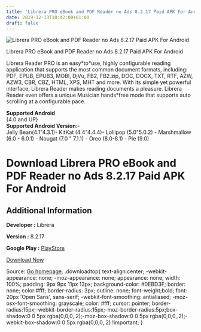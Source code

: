 ```yaml
---
title: 'Librera PRO eBook and PDF Reader no Ads 8.2.17 Paid APK For Android'
date: 2019-12-13T10:42:00+01:00
draft: false
---
```


![Librera PRO eBook and PDF Reader no Ads 8.2.17 Paid APK For Android](https://i0.wp.com/apkhome.net/wp-content/uploads/2019/11/Librera-PRO-eBook-and-PDF-Reader-no-Ads-8.2.17-Paid.png "Librera PRO eBook and PDF Reader no Ads 8.2.17 Paid APK For Android")

  

Librera PRO eBook and PDF Reader no Ads 8.2.17 Paid APK For Android

Librera Reader PRO is an easy\*to\*use, highly configurable reading application that supports the most common document formats, including: PDF, EPUB, EPUB3, MOBI, DjVu, FB2, FB2.zip, DOC, DOCX, TXT, RTF, AZW, AZW3, CBR, CBZ, HTML, XPS, MHT and more. With its simple yet powerful interface, Librera Reader makes reading documents a pleasure. Librera Reader even offers a unique Musician hands\*free mode that supports auto scrolling at a configurable pace.

**Supported Android**  
{4.0 and UP}  
**Supported Android Version**:-  
Jelly Bean(4.1"4.3.1)- KitKat (4.4"4.4.4)- Lollipop (5.0"5.0.2) - Marshmallow (6.0 - 6.0.1) - Nougat (7.0 " 7.1.1) - Oreo (8.0-8.1) - Pie (9.0)

Download Librera PRO eBook and PDF Reader no Ads 8.2.17 Paid APK For Android
============================================================================

Additional Information
----------------------

**Developer :** Librera

**Version :** 8.2.17

**Google Play :** [PlayStore](https://play.google.com/store/apps/details?id=com.foobnix.pro.pdf.reader)

  

[Download Now](https://store4app.co/post/librera-pro-ebook-and-pdf-reader-no-ads-8-2-17-paid-apk-for-android_1574865790)

  
Source: [Go homepage.](https://store4app.co/post/librera-pro-ebook-and-pdf-reader-no-ads-8-2-17-paid-apk-for-android_1574865790) .downloadtop{ text-align:center; -webkit-appearance: none; -moz-appearance: none; appearance: none; width: 100%; padding: 9px 9px 11px 13px; background-color: #0EBD3F; border: none; color:#fff; border-radius: 3px; outline: none; font-weight;bold; font: 20px 'Open Sans', sans-serif; -webkit-font-smoothing: antialiased; -moz-osx-font-smoothing: grayscale; color: #fff; cursor: pointer; border-radius:15px;-webkit-border-radius:15px;-moz-border-radius:5px;box-shadow:0 0 5px rgba(0,0,0,.2);-moz-box-shadow:0 0 5px rgba(0,0,0,.2);-webkit-box-shadow:0 0 5px rgba(0,0,0,.2) !important; }